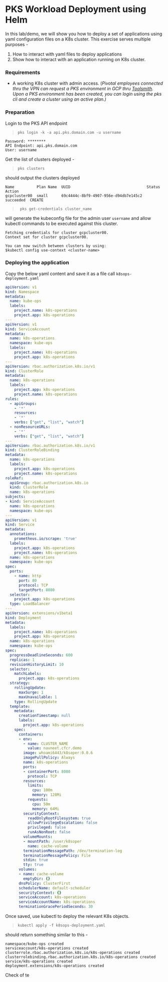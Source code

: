 
# PKS Workload Deployment using Helm

In this lab/demo, we will show you how to deploy a set of applications using yaml configuration files on a K8s cluster. This exercise serves multiple purposes - 

1. How to interact with yaml files to deploy applications
2. Show how to interact with an application running on K8s cluster. 

### Requirements 
- A working K8s cluster with admin access. (*Pivotal employees connected thru the VPN can request a PKS environment in GCP thru [Toolsmith](https://environments.toolsmiths.cf-app.com/home). Upon a PKS environment has been created, you can login using the pks cli and create a cluster using an active plan.)*

### Preparation

Login to the PKS API endpoint

>`pks login -k -a api.pks.domain.com -u username`                                                                                                 

```shell
Password: ********
API Endpoint: api.pks.domain.com
User: username
```

Get the list of clusters deployed - 

> `pks clusters`

should output the clusters deployed 

```shell
Name          Plan Name  UUID                                  Status     Action
gcpcluster00  small      69c4444c-8bf9-4907-956e-d94db7e145c2  succeeded  CREATE
```

>` pks get-credentials cluster_name`

will generate the kubeconfig file for the admin user `username` and allow kubectl commands to be executed against this cluster.

```shell
Fetching credentials for cluster gcpcluster00.
Context set for cluster gcpcluster00.

You can now switch between clusters by using:
$kubectl config use-context <cluster-name>
```

### Deploying the application

Copy the below yaml content and save it as a file call `k8sops-deployment.yaml`

```yaml
apiVersion: v1
kind: Namespace
metadata:
  name: kube-ops
  labels:
    project.name: k8s-operations
    project.app: k8s-operations
---
apiVersion: v1
kind: ServiceAccount
metadata:
  name: k8s-operations
  namespace: kube-ops
  labels:
    project.name: k8s-operations
    project.app: k8s-operations
---
apiVersion: rbac.authorization.k8s.io/v1
kind: ClusterRole
metadata:
  name: k8s-operations
  labels:
    project.app: k8s-operations
    project.name: k8s-operations
rules:
  - apiGroups:
    - '*'
    resources:
    - '*'
    verbs: ["get", "list", "watch"]
  - nonResourceURLs:
    - '*'
    verbs: ["get", "list", "watch"]
---
apiVersion: rbac.authorization.k8s.io/v1
kind: ClusterRoleBinding
metadata:
  name: k8s-operations
  labels:
    project.app: k8s-operations
    project.name: k8s-operations
roleRef:
  apiGroup: rbac.authorization.k8s.io
  kind: ClusterRole
  name: k8s-operations
subjects:
- kind: ServiceAccount
  name: k8s-operations
  namespace: kube-ops
---
apiVersion: v1
kind: Service
metadata:
  annotations:
    prometheus.io/scrape: 'true'
  labels:
    project.app: k8s-operations
    project.name: k8s-operations
  name: k8s-operations
  namespace: kube-ops
spec:
  ports:
    - name: http
      port: 80
      protocol: TCP
      targetPort: 8080
  selector:
    project.app: k8s-operations
  type: LoadBalancer
---
apiVersion: extensions/v1beta1
kind: Deployment
metadata:
  labels:
    project.name: k8s-operations
    project.app: k8s-operations
  name: k8s-operations
  namespace: kube-ops
spec:
  progressDeadlineSeconds: 600
  replicas: 1
  revisionHistoryLimit: 10
  selector:
    matchLabels:
      project.app: k8s-operations
  strategy:
    rollingUpdate:
      maxSurge: 1
      maxUnavailable: 1
    type: RollingUpdate
  template:
    metadata:
      creationTimestamp: null
      labels:
        project.app: k8s-operations
    spec:
      containers:
      - env:
        - name: CLUSTER_NAME
          value: navneet.cfcr.demo
        image: whoami6443/k8soper:0.0.6
        imagePullPolicy: Always
        name: k8s-operations
        ports:
        - containerPort: 8080
          protocol: TCP
        resources:
          limits:
            cpu: 100m
            memory: 128Mi
          requests:
            cpu: 50m
            memory: 64Mi
        securityContext:
          readOnlyRootFilesystem: true
          allowPrivilegeEscalation: false
          privileged: false
          runAsNonRoot: false
        volumeMounts:
        - mountPath: /user/k8soper
          name: cache-volume
        terminationMessagePath: /dev/termination-log
        terminationMessagePolicy: File
        stdin: true
        tty: true
      volumes:
      - name: cache-volume
        emptyDir: {}
      dnsPolicy: ClusterFirst
      schedulerName: default-scheduler
      securityContext: {}
      serviceAccount: k8s-operations
      serviceAccountName: k8s-operations
      terminationGracePeriodSeconds: 30
```
Once saved, use kubectl to deploy the relevant K8s objects. 

> `kubectl apply -f k8sops-deployment.yaml`                                                                                                            

should return something similar to this - 

```shell
namespace/kube-ops created
serviceaccount/k8s-operations created
clusterrole.rbac.authorization.k8s.io/k8s-operations created
clusterrolebinding.rbac.authorization.k8s.io/k8s-operations created
service/k8s-operations created
deployment.extensions/k8s-operations created
```

Check of te
<!--stackedit_data:
eyJoaXN0b3J5IjpbOTc1MjE1NzcxLDEyNDk1MTQ0MDMsLTExMT
gyNDk1MzRdfQ==
-->